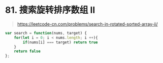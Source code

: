 # 81. 搜索旋转排序数组 II

> https://leetcode-cn.com/problems/search-in-rotated-sorted-array-ii/


```js
var search = function(nums, target) {
    for(let i = 0; i < nums.length; i ++){
        if(nums[i] === target) return true
    }
    return false
};
```